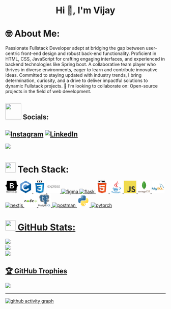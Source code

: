 <h1 align="center">Hi 👋, I'm Vijay</h1>
<p align='center'>


# 🤓 About Me:

Passionate Fullstack Developer adept at bridging the gap between user-centric front-end design and robust back-end functionality. Proficient in HTML, CSS, JavaScript for crafting engaging interfaces, and experienced in backend technologies like Spring boot. A collaborative team player who thrives in diverse environments, eager to learn and contribute innovative ideas. Committed to staying updated with industry trends, I bring determination, curiosity, and a drive to deliver impactful solutions to dynamic Fullstack projects.
👯 I’m looking to collaborate on: Open-source projects in the field of web development.<br>


## <img src='https://raw.githubusercontent.com/rahulbanerjee26/githubProfileReadmeGenerator/main/gifs/handShake.gif' width="50px" height=50px> Socials:
[![Instagram](https://img.shields.io/badge/Instagram-%23E4405F.svg?logo=Instagram&logoColor=white)](https://instagram.com/rs__vj) [![LinkedIn](https://img.shields.io/badge/LinkedIn-%230077B5.svg?logo=linkedin&logoColor=white)](https://linkedin.com/in/vijay-r--s) 
---
[![](https://visitcount.itsvg.in/api?id=prakash-aathi&icon=2&color=3)](https://visitcount.itsvg.in)


#  <img src = "https://raw.githubusercontent.com/rahulbanerjee26/githubProfileReadmeGenerator/main/gifs/code.gif" width = 32px height=32px> Tech Stack:
<img src="https://raw.githubusercontent.com/devicons/devicon/master/icons/bootstrap/bootstrap-plain-wordmark.svg" alt="bootstrap" width="40" height="40"/> </a> <a href="https://www.cprogramming.com/" target="_blank" rel="noreferrer"> <img src="https://raw.githubusercontent.com/devicons/devicon/master/icons/c/c-original.svg" alt="c" width="40" height="40"/> </a> <a href="https://www.w3schools.com/css/" target="_blank" rel="noreferrer"> <img src="https://raw.githubusercontent.com/devicons/devicon/master/icons/css3/css3-original-wordmark.svg" alt="css3" width="40" height="40"/> </a> <a href="https://expressjs.com" target="_blank" rel="noreferrer"> <img src="https://raw.githubusercontent.com/devicons/devicon/master/icons/express/express-original-wordmark.svg" alt="express" width="40" height="40"/> </a> <a href="https://www.figma.com/" target="_blank" rel="noreferrer"> <img src="https://www.vectorlogo.zone/logos/figma/figma-icon.svg" alt="figma" width="40" height="40"/> </a> <a href="https://flask.palletsprojects.com/" target="_blank" rel="noreferrer"> <img src="https://www.vectorlogo.zone/logos/pocoo_flask/pocoo_flask-icon.svg" alt="flask" width="40" height="40"/> </a> <a href="https://www.w3.org/html/" target="_blank" rel="noreferrer"> <img src="https://raw.githubusercontent.com/devicons/devicon/master/icons/html5/html5-original-wordmark.svg" alt="html5" width="40" height="40"/> </a> <a href="https://www.java.com" target="_blank" rel="noreferrer"> <img src="https://raw.githubusercontent.com/devicons/devicon/master/icons/java/java-original.svg" alt="java" width="40" height="40"/> </a> <a href="https://developer.mozilla.org/en-US/docs/Web/JavaScript" target="_blank" rel="noreferrer"> <img src="https://raw.githubusercontent.com/devicons/devicon/master/icons/javascript/javascript-original.svg" alt="javascript" width="40" height="40"/> </a> <a href="https://www.mongodb.com/" target="_blank" rel="noreferrer"> <img src="https://raw.githubusercontent.com/devicons/devicon/master/icons/mongodb/mongodb-original-wordmark.svg" alt="mongodb" width="40" height="40"/> </a> <a href="https://www.mysql.com/" target="_blank" rel="noreferrer"> <img src="https://raw.githubusercontent.com/devicons/devicon/master/icons/mysql/mysql-original-wordmark.svg" alt="mysql" width="40" height="40"/> </a> <a href="https://nextjs.org/" target="_blank" rel="noreferrer"> <img src="https://cdn.worldvectorlogo.com/logos/nextjs-2.svg" alt="nextjs" width="40" height="40"/> </a> <a href="https://nodejs.org" target="_blank" rel="noreferrer"> <img src="https://raw.githubusercontent.com/devicons/devicon/master/icons/nodejs/nodejs-original-wordmark.svg" alt="nodejs" width="40" height="40"/> </a> <a href="https://www.postgresql.org" target="_blank" rel="noreferrer"> <img src="https://raw.githubusercontent.com/devicons/devicon/master/icons/postgresql/postgresql-original-wordmark.svg" alt="postgresql" width="40" height="40"/> </a> <a href="https://postman.com" target="_blank" rel="noreferrer"> <img src="https://www.vectorlogo.zone/logos/getpostman/getpostman-icon.svg" alt="postman" width="40" height="40"/> </a> <a href="https://www.python.org" target="_blank" rel="noreferrer"> <img src="https://raw.githubusercontent.com/devicons/devicon/master/icons/python/python-original.svg" alt="python" width="40" height="40"/> </a> <a href="https://pytorch.org/" target="_blank" rel="noreferrer"> <img src="https://www.vectorlogo.zone/logos/pytorch/pytorch-icon.svg" alt="pytorch" width="40" height="40"/>
# <img src='https://raw.githubusercontent.com/rahulbanerjee26/githubProfileReadmeGenerator/main/gifs/github.gif' width='32px' height=32px> GitHub Stats:
![](https://github-readme-stats.vercel.app/api?username=RS-VIJAY&theme=vision-friendly-dark&hide_border=true&include_all_commits=true&count_private=true)<br/>
![](https://github-readme-streak-stats.herokuapp.com/?user=RS-VIJAY&theme=vision-friendly-dark&hide_border=true)<br/>
![](https://github-readme-stats.vercel.app/api/top-langs/?username=RS-VIJAY&theme=vision-friendly-dark&hide_border=true&include_all_commits=true&count_private=true&layout=compact)

## 🏆 GitHub Trophies
![](https://github-profile-trophy.vercel.app/?username=RS-VIJAY&theme=matrix&no-frame=false&no-bg=false&margin-w=4)




---
![github activity graph](https://github-readme-activity-graph.vercel.app/graph?username=RS-VIJAY&bg_color=ece2f8&color=000000&line=9263d9&point=c45f5f&area=true&hide_border=true)

  
